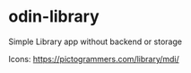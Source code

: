 # odin-library
Simple Library app without backend or storage

Icons:
https://pictogrammers.com/library/mdi/